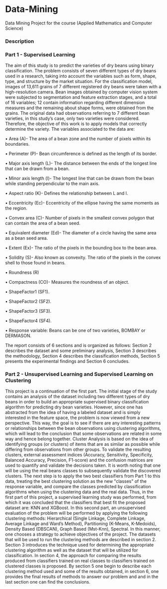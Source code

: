 # Data-Mining 
Data Mining Project for the course (Applied Mathematics and Computer Science)

### Description

### Part 1 - Supervised Learning 

The aim of this study is to predict the varieties of dry beans using binary classification. The problem consists of seven
different types of dry beans used in a research, taking into account the variables such as form, shape, type, and structure
by the market situation. For the classification model, images of 13,611 grains of 7 different registered dry beans were
taken with a high-resolution camera. Bean images obtained by computer vision system were subjected to segmentation
and feature extraction stages, and a total of 16 variables; 12 contain information regarding different dimension measures
and the remaining about shape forms, were obtained from the grains. The original data had observations referring to 7
different bean varieties, in this study’s case, only two varieties were considered. Therefore, the objective of this work is
to apply models that correctly determine the variety. The variables associated to the data are:

• Area (A)- The area of a bean zone and the number of pixels within its boundaries.

• Perimeter (P)- Bean circumference is defined as the length of its border.

• Major axis length (L)- The distance between the ends of the longest line that can be drawn from a bean.

• Minor axis length (l)- The longest line that can be drawn from the bean while standing perpendicular to the main
axis.

• Aspect ratio (K)- Defines the relationship between L and l.

• Eccentricity (Ec)- Eccentricity of the ellipse having the same moments as the region.

• Convex area (C)- Number of pixels in the smallest convex polygon that can contain the area of a bean seed.

• Equivalent diameter (Ed)- The diameter of a circle having the same area as a bean seed area.

• Extent (Ex)- The ratio of the pixels in the bounding box to the bean area.

• Solidity (S)- Also known as convexity. The ratio of the pixels in the convex shell to those found in beans.

• Roundness (R)

• Compactness (CO)- Measures the roundness of an object.

• ShapeFactor1 (SF1).

• ShapeFactor2 (SF2).

• ShapeFactor3 (SF3).

• ShapeFactor4 (SF4).

• Response variable: Beans can be one of two varieties, BOMBAY or DERMASON.

The report consists of 6 sections and is organized as follows: Section 2 describes the dataset and some preliminary
analysis, Section 3 describes the methodology, Section 4 describes the classification methods, Section 5 presents the
experimental findings and Section 6 concludes.

### Part 2 - Unsupervised Learning and Supervised Learning on Clustering

This project is a continuation of the first part. The initial stage of the study contains an analysis of the dataset including
two different types of dry beans in order to build an appropriate supervised binary classification algorithm for predicting
dry bean varieties. However, since one has abstracted from the idea of having a labeled dataset and is simply interested
in the feature space, the problem is now viewed from a new perspective. This way, the goal is to see if there are any
interesting patterns or relationships between the bean observations using clustering algorithms, which will lead to the
conclusion that some observations are related in some way and hence belong together. Cluster Analysis is based on
the idea of identifying groups (or clusters) of items that are as similar as possible while differing from observations from
other groups.
To validate the resulting clusters, external assessment indices (Accuracy, Sensitivity, Specificity, Balanced Accuracy,
Precision, F1-score) and the confusion matrices are used to quantify and validate the decisions taken. It is worth noting
that one will be using the real beans classes to subsequently validate the discovered clusters.
The next step is to apply the two best classifiers from Part 1 to this data, treating the best clustering solution as the
new "classes" of the response variable, and compare the classes predicted by classification algorithms when using the
clustering data and the real data. Thus, in the first part of this project, a supervised learning study was performed, from
which it was concluded that the classifiers that best fit the proposed dataset are: KNN and XGBoost. In this second part,
an unsupervised evaluation of the problem will be performed by applying the following clustering methods: Hierarchical
(Single Linkage, Complete Linkage, Average Linkage and Ward’s Method), Partitioning (K-Means, K-Medoids), Density
Based (DBSCAN), Graph Based (Mst-Knn), Spectral.
In this manner, one chooses a strategy to achieve objectives of the project. The datasets that will be used to run the
clustering methods are described in section 2. Section 3 introduces the technique used for determining the appropriate
clustering algorithm as well as the dataset that will be utilized for classification. In section 4, the approach for comparing
the results produced from classifiers trained on real classes to classifiers trained on clustered classes is proposed. By
section 5 one begin to describe each clustering method used and some of the results obtained, in section 6, one provides
the final results of methods to answer our problem and and in the last section one can find the conclusions.
